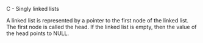 C - Singly linked lists

A linked list is represented by a pointer to the first node of the linked list. The first node is called the head. If the linked list is empty, then the value of the head points to NULL.

